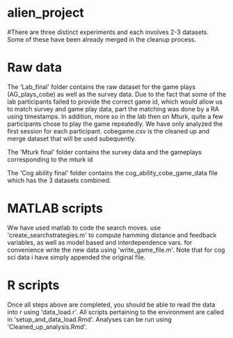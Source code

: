 # alien_project
#There are three distinct experiments and each involves 2-3 datasets. Some of these have been already merged in the cleanup process. 

# Raw data

The 'Lab_final' folder contains the raw dataset for the game plays (AG_plays_cobe) as well as the survey data. 
Due to the fact that some of the lab participants failed to provide the correct game id, which would allow us to match survey and game play data, part the matching was done by a RA  using timestamps. In addition, more so in the lab then on Mturk, quite a few participants chose to play the game repeatedly. We have only analyzed the first session for each participant. cobegame.csv is the cleaned up and merge dataset that will be used subequently. 

The 'Mturk final' folder contains the survey data and the gameplays corresponding to the mturk id

The 'Cog ability final' folder contains the cog_ability_cobe_game_data file which has the 3 datasets combined. 

# MATLAB scripts

Ww have used matlab to code the search moves. use 'create_searchstrategies.m' to compute hamming distance and feedback variables, as well as model based and interdependence vars. for convenience write the new data using 'write_game_file.m'. Note that for cog sci data i have simply appended the original file. 

# R scripts
Once all steps above are completed, you should be able to read the data into r using 'data_load.r'. All scripts pertaining to the environment are called in 'setup_and_data_load.Rmd'. Analyses can be run using 'Cleaned_up_analysis.Rmd'. 
